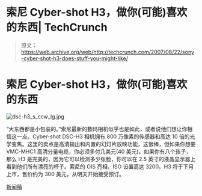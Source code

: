 # 索尼 Cyber-shot H3，做你(可能)喜欢的东西| TechCrunch

> 原文：<https://web.archive.org/web/http://techcrunch.com/2007/08/22/sony-cyber-shot-h3-does-stuff-you-might-like/>

# 索尼 Cyber-shot H3，做你(可能)喜欢的东西

![dsc-h3_s_ccw_lg.jpg](img/223c6b9ba3c60049c4a61ecc07e2d25f.png)

“大东西都是小包装的。”索尼最新的数码相机似乎也是如此，或者说他们想让你相信这一点。Cyber-shot DSC-H3 相机拥有 800 万像素的传感器和高达 10 倍的光学变焦。这里的卖点是高清输出和内置的幻灯片放映功能，这很棒，但如果你想要 VMC-MHC1 高清分量电缆，你必须多付几美元(40 美元)。如果你有八个孩子，那么 H3 是完美的，因为它可以检测多少张脸，你可以在 2.5 英寸的液晶显示器上看到他们所有漂亮的杯子。索尼的 OIS 亮相，ISO 设置高达 3200。H3 将于下月上市，售价约为 300 美元，从明天开始接受预订。

[新闻稿](https://web.archive.org/web/20130628192654/http://news.sel.sony.com/en/press_room/consumer/digital_imaging/digital_cameras/cyber-shot/release/31109.html)